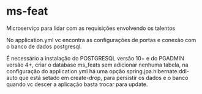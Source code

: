 # ms-feat
Microserviço para lidar com as requisições envolvendo os talentos


No application.yml vc encontra as configurações de portas e conexão com o banco de dados postgresql.

É necessário a instalação do POSTGRESQL versão 10+ e do PGADMIN versão 4+, criar o database ms_feats sem adicionar nenhuma tabela, na configuração do application.yml há uma opção spring.jpa.hibernate.ddl-auto que está setado em create-drop, para persistir os dados e o banco quando vc descer a aplicação basta trocar para update.
